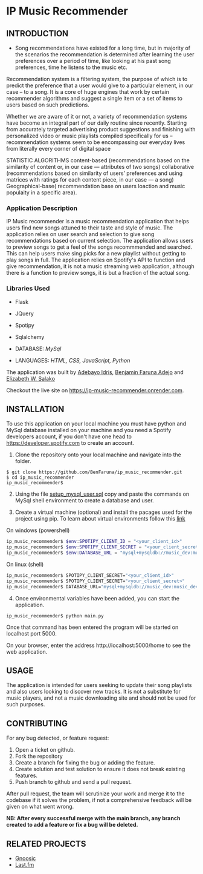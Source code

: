# IP Music Recommender

## INTRODUCTION

* Song recommendations have existed for a long time, but in majority of the scenarios the recommendation is determined after learning the user preferences over a period of time, like looking at his past song preferences, time he listens to the music etc. 

Recommendation system is a filtering system, the purpose of which is to predict the preference that a user would give to a particular element, in our case – to a song. It is a core of huge engines that work by certain recommender algorithms and suggest a single item or a set of items to users based on such predictions.

Whether we are aware of it or not, a variety of recommendation systems have become an integral part of our daily routine since recently. Starting from accurately targeted advertising product suggestions and finishing with personalized video or music playlists compiled specifically for us – recommendation systems seem to be encompassing our everyday lives from literally every corner of digital space

STATISTIC ALGORITHMS
content-based (recommendations based on the similarity of content or, in our case — attributes of two songs)
collaborative (recommendations based on similarity of users’ preferences and using matrices with ratings for each content piece, in our case — a song)
Geographical-base( recommendation base on users loaction and music populaity in a specific area).

### Application Description
IP Music recommender is a music recommendation application that helps users find new songs attuned to their taste and style of music. The application relies on user search and selection to give song recommendations based on current selection. The application allows users to preview songs to get a feel of the songs recommmended and searched. This can help users make sing picks for a new playlist without getting to play songs in full.
The application relies on Spotify's API to function and give recommendation, it is not a music streaming web application, although there is a function to preview songs, it is but a fraction of the actual song.

### Libraries Used 
* Flask
* JQuery
* Spotipy
* Sqlalchemy

* DATABASE: *MySql*
* LANGUAGES: *HTML, CSS, JavaScript, Python*

The application was built by [Adebayo Idris](https://github.com/Ade3164), [Benjamin Faruna Adejo](https://github.com/BenFaruna) and [Elizabeth W. Salako](https://github.com/Elisheba12)

Checkout the live site on https://ip-music-recommender.onrender.com.

## INSTALLATION
To use this application on your local machine you must have python and MySql database installed on your machine and you need a Spotify developers account, if you don't have one head to https://developer.spotify.com to create an account.

1. Clone the repository onto your local machine and navigate into the folder.

```
$ git clone https://github.com/BenFaruna/ip_music_recommender.git
$ cd ip_music_recommender
ip_music_recommender$
```

2. Using the file [setup_mysql_user.sql](./setup_mysql_user.sql) copy and paste the commands on MySql shell environment to create a database and user.

3. Create a virtual machine (optional) and install the pacages used for the project using pip.
To learn about virtual environments follow this [link](https://www.freecodecamp.org/news/how-to-setup-virtual-environments-in-python/)

On windows (powershell)
```powershell
ip_music_recommender$ $env:SPOTIPY_CLIENT_ID = "<your_client_id>"
ip_music_recommender$ $env:SPOTIPY_CLIENT_SECRET = "<your_client_secret>"
ip_music_recommender$ $env:DATABASE_URL = "mysql+mysqldb://music_dev:music_dev_pwd@localhost/music_dev_db"
```
On linux (shell)
```sh
ip_music_recommender$ SPOTIPY_CLIENT_SECRET="<your_client_id>"
ip_music_recommender$ SPOTIPY_CLIENT_SECRET="<your_client_secret>"
ip_music_recommender$ DATABASE_URL="mysql+mysqldb://music_dev:music_dev_pwd@localhost/music_dev_db"
```
4. Once environmental variables have been added, you can start the application.

```
ip_music_recommender$ python main.py
```
Once that command has been entered the program will be started on localhost port 5000.

On your browser, enter the address http://localhost:5000/home to see the web application.

## USAGE
The application is intended for users seeking to update their song playlists and also users looking to discover new tracks. It is not a substitute for music players, and not a music downloading site and should not be used for such purposes.

## CONTRIBUTING
For any bug detected, or feature request:
1. Open a ticket on github.
2. Fork the repository
3. Create a branch for fixing the bug or adding the feature.
4. Create solution and test solution to ensure it does not break existing features.
5. Push branch to github and send a pull request.

After pull request, the team will scrutinize your work and merge it to the codebase if it solves the problem, if not a comprehensive feedback will be given on what went wrong.

**NB: After every successful merge with the main branch, any branch created to add a feature or fix a bug will be deleted.**

## RELATED PROJECTS
* [Gnoosic](https://www.gnoosic.com/)
* [Last.fm](https://www.last.fm/)

